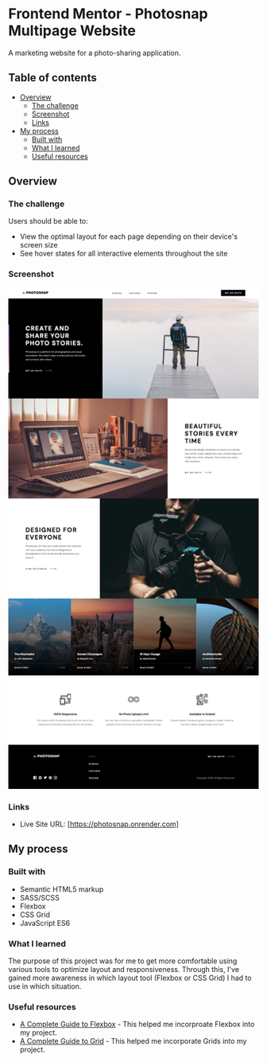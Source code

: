 # Frontend Mentor - Photosnap Multipage Website

A marketing website for a photo-sharing application.

## Table of contents

- [Overview](#overview)
  - [The challenge](#the-challenge)
  - [Screenshot](#screenshot)
  - [Links](#links)
- [My process](#my-process)
  - [Built with](#built-with)
  - [What I learned](#what-i-learned)
  - [Useful resources](#useful-resources)

## Overview

### The challenge

Users should be able to:

- View the optimal layout for each page depending on their device's screen size
- See hover states for all interactive elements throughout the site

### Screenshot

![photosnap screenshot](./screenshot.jpg)

### Links
- Live Site URL: [https://photosnap.onrender.com]

## My process

### Built with

- Semantic HTML5 markup
- SASS/SCSS
- Flexbox
- CSS Grid
- JavaScript ES6

### What I learned

The purpose of this project was for me to get more comfortable using various tools to optimize layout and responsiveness. Through this, I've gained more awareness in which layout tool (Flexbox or CSS Grid) I had to use in which situation.

### Useful resources

- [A Complete Guide to Flexbox](https://css-tricks.com/snippets/css/a-guide-to-flexbox/) - This helped me incorproate Flexbox into my project.
- [A Complete Guide to Grid](https://css-tricks.com/snippets/css/complete-guide-grid/) - This helped me incorporate Grids into my project.
